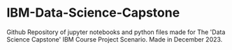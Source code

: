# IBM-Data-Science-Capstone
Github Repository of jupyter notebooks and python files made for The 'Data Science Capstone' IBM Course Project Scenario. Made in December 2023.
